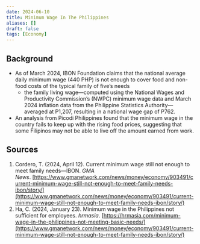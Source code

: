 ```yaml
---
date: 2024-06-10
title: Minimum Wage In The Philippines
aliases: []
draft: false
tags: [Economy]
---
```


## Background

- As of March 2024, IBON Foundation claims that the national average daily minimum wage (440 PHP) is not enough to cover food and non-food costs of the typical family of five’s needs
	- the family living wage—computed using the National Wages and Productivity Commission’s (NWPC) minimum wage data and March 2024 inflation data from the Philippine Statistics Authority—averaged at P1,207, resulting in a national wage gap of P762.
- An analysis from Picodi Philippines found that the minimum wage in the country fails to keep up with the rising food prices, suggesting that some Filipinos may not be able to live off the amount earned from work.

## Sources

1. Cordero, T. (2024, April 12). Current minimum wage still not enough to meet family needs—IBON. *GMA News*. [https://www.gmanetwork.com/news/money/economy/903491/current-minimum-wage-still-not-enough-to-meet-family-needs-ibon/story/](https://www.gmanetwork.com/news/money/economy/903491/current-minimum-wage-still-not-enough-to-meet-family-needs-ibon/story/)
2. Ha, C. (2024, January 23). Minimum wage in the Philippines not sufficient for employees. *hrmasia*. [https://hrmasia.com/minimum-wage-in-the-philippines-not-meeting-basic-needs/](https://www.gmanetwork.com/news/money/economy/903491/current-minimum-wage-still-not-enough-to-meet-family-needs-ibon/story/)
